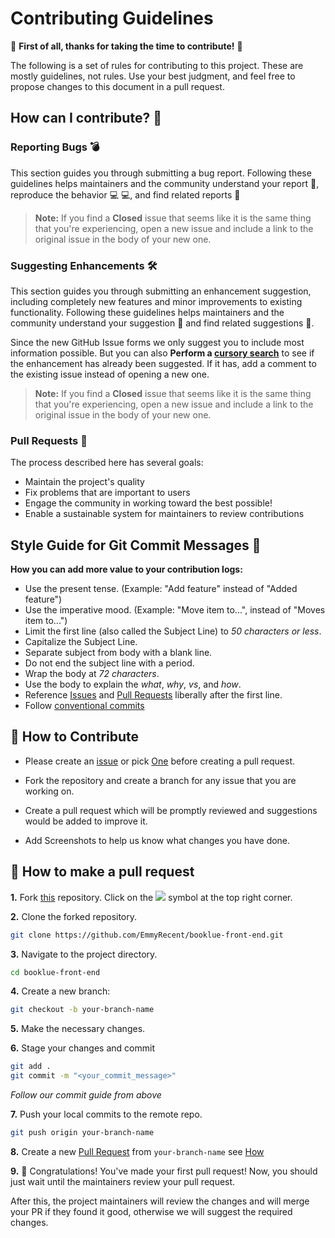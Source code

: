 # Contributing Guidelines

🎉 **First of all, thanks for taking the time to contribute!** 🎉

The following is a set of rules for contributing to this project. These are mostly guidelines, not rules. Use your best judgment, and feel free to propose changes to this document in a pull request.

## How can I contribute? 🤔

### Reporting Bugs 💣

This section guides you through submitting a bug report. Following these guidelines helps maintainers and the community understand your report 📝, reproduce the behavior 💻 💻, and find related reports 🔎

> **Note:** If you find a **Closed** issue that seems like it is the same thing that you're experiencing, open a new issue and include a link to the original issue in the body of your new one.

### Suggesting Enhancements 🛠

This section guides you through submitting an enhancement suggestion, including completely new features and minor improvements to existing functionality. Following these guidelines helps maintainers and the community understand your suggestion 📝 and find related suggestions 🔎.

Since the new GitHub Issue forms we only suggest you to include most information possible. But you can also **Perform a [cursory search](https://github.com/EmmyRecent/bookly-front-end/issues)** to see if the enhancement has already been suggested. If it has, add a comment to the existing issue instead of opening a new one.

> **Note:** If you find a **Closed** issue that seems like it is the same thing that you're experiencing, open a new issue and include a link to the original issue in the body of your new one.

### Pull Requests 📣

The process described here has several goals:

- Maintain the project's quality
- Fix problems that are important to users
- Engage the community in working toward the best possible!
- Enable a sustainable system for maintainers to review contributions

## Style Guide for Git Commit Messages :memo:

**How you can add more value to your contribution logs:**

- Use the present tense. (Example: "Add feature" instead of "Added feature")
- Use the imperative mood. (Example: "Move item to...", instead of "Moves item to...")
- Limit the first line (also called the Subject Line) to _50 characters or less_.
- Capitalize the Subject Line.
- Separate subject from body with a blank line.
- Do not end the subject line with a period.
- Wrap the body at _72 characters_.
- Use the body to explain the _what_, _why_, _vs_, and _how_.
- Reference [Issues](https://github.com/EmmyRecent/booklue-front-end/issues) and [Pull Requests](https://github.com/EmmyRecent/booklue-front-end/pulls) liberally after the first line.
- Follow [conventional commits](https://www.conventionalcommits.org/en/v1.0.0/)

## 🚀 How to Contribute

- Please create an [issue](https://github.com/EmmyRecent/booklue-front-end/issues) or pick [One](https://github.com/EmmyRecent/booklue-front-end/issues) before creating a pull request.

- Fork the repository and create a branch for any issue that you are working on.

- Create a pull request which will be promptly reviewed and suggestions would be added to improve it.

- Add Screenshots to help us know what changes you have done.

## 🤔 How to make a pull request

**1.** Fork [this](https://github.com/EmmyRecent/booklue-front-end) repository. Click on the <a  href="https://github.com/EmmyRecent/booklue-front-end"><img  src="https://img.icons8.com/fluency/30/000000/code-fork.png"/></a> symbol at the top right corner.

**2.** Clone the forked repository.

```bash
git clone https://github.com/EmmyRecent/booklue-front-end.git
```

**3.** Navigate to the project directory.

```bash
cd booklue-front-end
```

**4.** Create a new branch:

```bash
git checkout -b your-branch-name
```

**5.** Make the necessary changes.

**6.** Stage your changes and commit

```bash
git add .
git commit -m "<your_commit_message>"
```

_Follow our commit guide from above_

**7.** Push your local commits to the remote repo.

```bash
git push origin your-branch-name
```

**8.** Create a new [Pull Request](https://github.com/EmmyRecent/booklue-front-end/compare) from `your-branch-name` see [How](https://help.github.com/en/github/collaborating-with-issues-and-pull-requests/creating-a-pull-request)

**9.** 🎉 Congratulations! You've made your first pull request! Now, you should just wait until the maintainers review your pull request.

After this, the project maintainers will review the changes and will merge your PR if they found it good, otherwise we will suggest the required changes.

